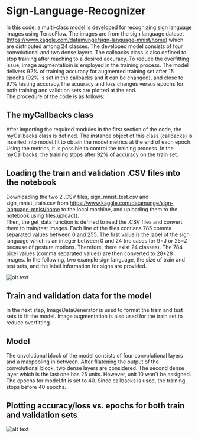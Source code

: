 # Sign-Language-Recognizer
In this code, a multi-class model is developed for recognizing sign language images using TensoFlow. The images are from the sign language dataset (https://www.kaggle.com/datamunge/sign-language-mnist/home) which are distributed among 24 classes. The developed model consists of four convolutional and two dense layers. The callbacks class is also defined to stop training after reaching to a desired accuracy. To reduce the overfitting issue, image augmentatioin is employed in the training process. The model delivers 92% of training accuracy for augmented training set after 15 epochs (92% is set in the callbacks and it can be changed), and close to 97% testing accuracy.The acuuracy and loss changes versus epochs for both training and validtion sets are plotted at the end.  
The procedure of the code is as follows:

## The myCallbacks class

After importing the required modules in the first section of the code, the myCallbacks class is defined. The instance object of this class (callbacks) is inserted into model.fit to obtain the model metrics at the end of each epoch. Using the metrics, it is possible to control the training process. In the myCallbacks, the training stops after 92% of accuracy on the train set.

## Loading the train and validation .CSV files into the notebook
Downloading the two 2 .CSV files, sign_mnist_test.csv and sign_mnist_train.csv from https://www.kaggle.com/datamunge/sign-language-mnist/home to the local machine, 
and uploading them to the notebook using files.upload().  
Then, the get_data function is defined to read the .CSV files and convert them to train/test images. Each line of the files contians 785 comma separated values between 0 and 255. The first value is the label of the sign language which is an integer between 0 and 24 (no cases for 9=J or 25=Z because of gesture motions. Therefore, there exist 24 classes). The 784 pixel values (comma separated values) are then converted to 28*28 images. In the following, two example sign language, the size of train and test sets, and the label information for signs are provided. 

![alt text](https://github.com/Arazsh/Sign-Language-Recognizer/blob/media/image.png?raw=true) 

## Train and validation data for the model
In the next step, ImageDataGenerator is used to format the train and test sets to fit the model. Image augmentation is also used for the train set to reduce overfitting.


## Model
The onvolutional block of the model consists of four convolutional layers and a maxpooling in between. After fllatening the output of the convolutional block, two dense layers are considered. The second dense layer which is the last one has 25 units. However, unit 10 won't be assigned.  
The epochs for model.fit is set to 40. Since callbacks is used, the training stops before 40 epochs.

## Plotting accuracy/loss vs. epochs for both train and validation sets

![alt text](https://github.com/Arazsh/Sign-Language-Recognizer/blob/media/plot.png?raw=true)






